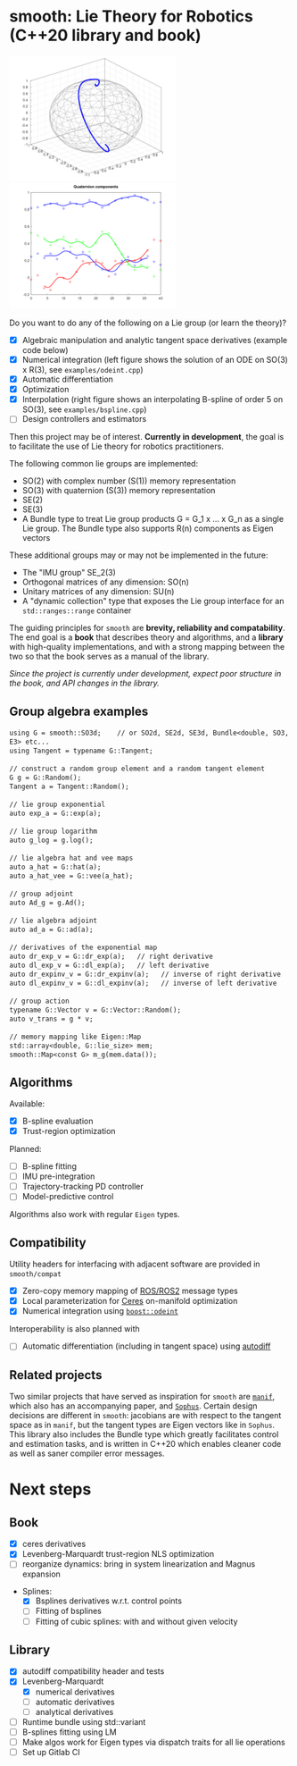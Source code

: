 # smooth: Lie Theory for Robotics (C++20 library and book)

<img src="/media/ode.png" width="300">  <img src="/media/bspline.png" width="300">

Do you want to do any of the following on a Lie group (or learn the theory)?

 * [x] Algebraic manipulation and analytic tangent space derivatives (example code below)
 * [x] Numerical integration (left figure shows the solution of an ODE on SO(3) x R(3), see `examples/odeint.cpp`)
 * [x] Automatic differentiation
 * [x] Optimization
 * [x] Interpolation (right figure shows an interpolating B-spline of order 5 on SO(3), see `examples/bspline.cpp`)
 * [ ] Design controllers and estimators

Then this project may be of interest. **Currently in development**, the goal is to
facilitate the use of Lie theory for robotics practitioners.

The following common lie groups are implemented:
 * SO(2) with complex number (S(1)) memory representation
 * SO(3) with quaternion (S(3)) memory representation
 * SE(2)
 * SE(3)
 * A Bundle type to treat Lie group products G = G\_1 x ... x G\_n as a single Lie group. The Bundle type also supports R(n) components as Eigen vectors

These additional groups may or may not be implemented in the future:
  - The "IMU group" SE\_2(3)
  - Orthogonal matrices of any dimension: SO(n)
  - Unitary matrices of any dimension: SU(n)
  - A "dynamic collection" type that exposes the Lie group interface for an `std::ranges::range` container

The guiding principles for `smooth` are **brevity, reliability and compatability**. The end goal is a **book** that describes theory and algorithms, and a **library** with high-quality implementations, and with a strong mapping between the two so that the book serves as a manual of the library.

*Since the project is currently under development, expect poor structure in the book, and API changes in the library.*


## Group algebra examples

 ```
 using G = smooth::SO3d;    // or SO2d, SE2d, SE3d, Bundle<double, SO3, E3> etc...
 using Tangent = typename G::Tangent;

 // construct a random group element and a random tangent element
 G g = G::Random();
 Tangent a = Tangent::Random();

 // lie group exponential
 auto exp_a = G::exp(a);

 // lie group logarithm
 auto g_log = g.log();

 // lie algebra hat and vee maps
 auto a_hat = G::hat(a);
 auto a_hat_vee = G::vee(a_hat);

 // group adjoint
 auto Ad_g = g.Ad();

 // lie algebra adjoint
 auto ad_a = G::ad(a);

 // derivatives of the exponential map
 auto dr_exp_v = G::dr_exp(a);   // right derivative
 auto dl_exp_v = G::dl_exp(a);   // left derivative
 auto dr_expinv_v = G::dr_expinv(a);   // inverse of right derivative
 auto dl_expinv_v = G::dl_expinv(a);   // inverse of left derivative

 // group action
 typename G::Vector v = G::Vector::Random();
 auto v_trans = g * v;

 // memory mapping like Eigen::Map
 std::array<double, G::lie_size> mem;
 smooth::Map<const G> m_g(mem.data());
 ```


## Algorithms

Available:

* [x] B-spline evaluation
* [x] Trust-region optimization

Planned:

* [ ] B-spline fitting
* [ ] IMU pre-integration
* [ ] Trajectory-tracking PD controller
* [ ] Model-predictive control

Algorithms also work with regular ```Eigen``` types.


## Compatibility

Utility headers for interfacing with adjacent software are provided in `smooth/compat`

* [x] Zero-copy memory mapping of [ROS/ROS2](https://www.ros.org/) message types
* [x] Local parameterization for [Ceres](http://ceres-solver.org/) on-manifold optimization
* [x] Numerical integration using [`boost::odeint`](https://www.boost.org/doc/libs/1_76_0/libs/numeric/odeint/doc/html/index.html)

Interoperability is also planned with
* [ ] Automatic differentiation (including in tangent space) using [autodiff](https://autodiff.github.io/)


## Related projects

Two similar projects that have served as inspiration for `smooth` are [`manif`](https://github.com/artivis/manif/), which also has an accompanying paper, and [`Sophus`](https://github.com/strasdat/Sophus/). Certain design decisions are different in `smooth`: jacobians are with respect to the tangent space as in `manif`, but the tangent types are Eigen vectors like in `Sophus`. This library also includes the Bundle type which greatly facilitates control and estimation tasks, and is written in C++20 which enables cleaner code as well as saner compiler error messages.


# Next steps

## Book

- [x] ceres derivatives
- [x] Levenberg-Marquardt trust-region NLS optimization
- [ ] reorganize dynamics: bring in system linearization and Magnus expansion
- Splines:
  - [x] Bsplines derivatives w.r.t. control points
  - [ ] Fitting of bsplines
  - [ ] Fitting of cubic splines: with and without given velocity

## Library

- [x] autodiff compatibility header and tests
- [x] Levenberg-Marquardt
  - [x] numerical derivatives
  - [ ] automatic derivatives
  - [ ] analytical derivatives
- [ ] Runtime bundle using std::variant
- [ ] B-splines fitting using LM
- [ ] Make algos work for Eigen types via dispatch traits for all lie operations
- [ ] Set up Gitlab CI
